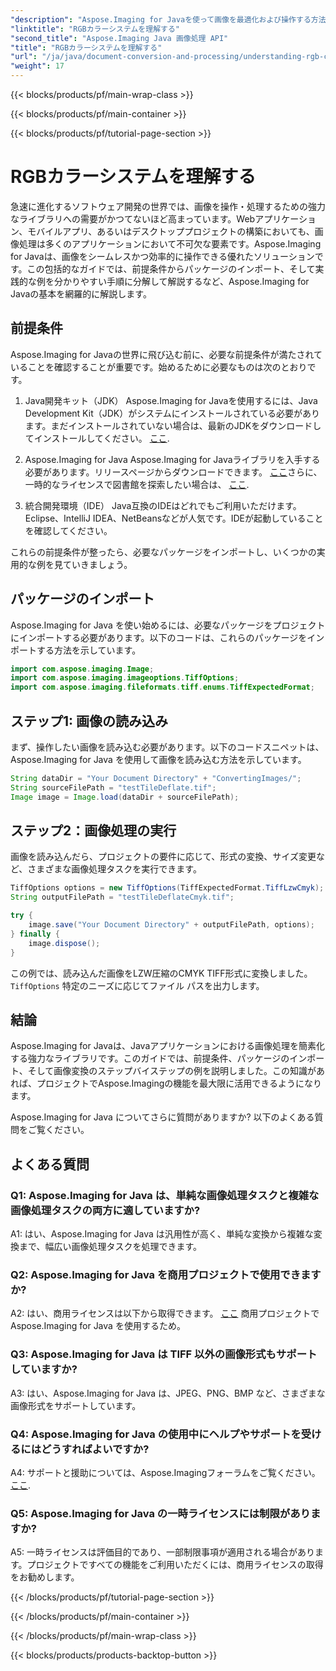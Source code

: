 ```yaml
---
"description": "Aspose.Imaging for Javaを使って画像を最適化および操作する方法を学びましょう。ステップバイステップガイドで始めましょう。"
"linktitle": "RGBカラーシステムを理解する"
"second_title": "Aspose.Imaging Java 画像処理 API"
"title": "RGBカラーシステムを理解する"
"url": "/ja/java/document-conversion-and-processing/understanding-rgb-color-system/"
"weight": 17
---
```


{{< blocks/products/pf/main-wrap-class >}}

{{< blocks/products/pf/main-container >}}

{{< blocks/products/pf/tutorial-page-section >}}

# RGBカラーシステムを理解する

急速に進化するソフトウェア開発の世界では、画像を操作・処理するための強力なライブラリへの需要がかつてないほど高まっています。Webアプリケーション、モバイルアプリ、あるいはデスクトッププロジェクトの構築においても、画像処理は多くのアプリケーションにおいて不可欠な要素です。Aspose.Imaging for Javaは、画像をシームレスかつ効率的に操作できる優れたソリューションです。この包括的なガイドでは、前提条件からパッケージのインポート、そして実践的な例を分かりやすい手順に分解して解説するなど、Aspose.Imaging for Javaの基本を網羅的に解説します。

## 前提条件

Aspose.Imaging for Javaの世界に飛び込む前に、必要な前提条件が満たされていることを確認することが重要です。始めるために必要なものは次のとおりです。

1. Java開発キット（JDK）
Aspose.Imaging for Javaを使用するには、Java Development Kit（JDK）がシステムにインストールされている必要があります。まだインストールされていない場合は、最新のJDKをダウンロードしてインストールしてください。 [ここ](https://www。oracle.com/java/technologies/javase-downloads).

2. Aspose.Imaging for Java
Aspose.Imaging for Javaライブラリを入手する必要があります。リリースページからダウンロードできます。 [ここ](https://releases.aspose.com/imaging/java/)さらに、一時的なライセンスで図書館を探索したい場合は、 [ここ](https://purchase。aspose.com/temporary-license/).

3. 統合開発環境（IDE）
Java互換のIDEはどれでもご利用いただけます。Eclipse、IntelliJ IDEA、NetBeansなどが人気です。IDEが起動していることを確認してください。

これらの前提条件が整ったら、必要なパッケージをインポートし、いくつかの実用的な例を見ていきましょう。

## パッケージのインポート

Aspose.Imaging for Java を使い始めるには、必要なパッケージをプロジェクトにインポートする必要があります。以下のコードは、これらのパッケージをインポートする方法を示しています。

```java
import com.aspose.imaging.Image;
import com.aspose.imaging.imageoptions.TiffOptions;
import com.aspose.imaging.fileformats.tiff.enums.TiffExpectedFormat;
```

## ステップ1: 画像の読み込み

まず、操作したい画像を読み込む必要があります。以下のコードスニペットは、Aspose.Imaging for Java を使用して画像を読み込む方法を示しています。

```java
String dataDir = "Your Document Directory" + "ConvertingImages/";
String sourceFilePath = "testTileDeflate.tif";
Image image = Image.load(dataDir + sourceFilePath);
```

## ステップ2：画像処理の実行

画像を読み込んだら、プロジェクトの要件に応じて、形式の変換、サイズ変更など、さまざまな画像処理タスクを実行できます。

```java
TiffOptions options = new TiffOptions(TiffExpectedFormat.TiffLzwCmyk);
String outputFilePath = "testTileDeflateCmyk.tif";

try {
    image.save("Your Document Directory" + outputFilePath, options);
} finally {
    image.dispose();
}
```

この例では、読み込んだ画像をLZW圧縮のCMYK TIFF形式に変換しました。 `TiffOptions` 特定のニーズに応じてファイル パスを出力します。

## 結論

Aspose.Imaging for Javaは、Javaアプリケーションにおける画像処理を簡素化する強力なライブラリです。このガイドでは、前提条件、パッケージのインポート、そして画像変換のステップバイステップの例を説明しました。この知識があれば、プロジェクトでAspose.Imagingの機能を最大限に活用できるようになります。

Aspose.Imaging for Java についてさらに質問がありますか? 以下のよくある質問をご覧ください。

## よくある質問

### Q1: Aspose.Imaging for Java は、単純な画像処理タスクと複雑な画像処理タスクの両方に適していますか?

A1: はい、Aspose.Imaging for Java は汎用性が高く、単純な変換から複雑な変換まで、幅広い画像処理タスクを処理できます。

### Q2: Aspose.Imaging for Java を商用プロジェクトで使用できますか?

A2: はい、商用ライセンスは以下から取得できます。 [ここ](https://purchase.aspose.com/buy) 商用プロジェクトで Aspose.Imaging for Java を使用するため。

### Q3: Aspose.Imaging for Java は TIFF 以外の画像形式もサポートしていますか?

A3: はい、Aspose.Imaging for Java は、JPEG、PNG、BMP など、さまざまな画像形式をサポートしています。

### Q4: Aspose.Imaging for Java の使用中にヘルプやサポートを受けるにはどうすればよいですか?

A4: サポートと援助については、Aspose.Imagingフォーラムをご覧ください。 [ここ](https://forum。aspose.com/).

### Q5: Aspose.Imaging for Java の一時ライセンスには制限がありますか?

A5: 一時ライセンスは評価目的であり、一部制限事項が適用される場合があります。プロジェクトですべての機能をご利用いただくには、商用ライセンスの取得をお勧めします。

{{< /blocks/products/pf/tutorial-page-section >}}

{{< /blocks/products/pf/main-container >}}

{{< /blocks/products/pf/main-wrap-class >}}

{{< blocks/products/products-backtop-button >}}